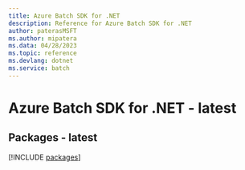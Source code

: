 ```yaml
---
title: Azure Batch SDK for .NET
description: Reference for Azure Batch SDK for .NET
author: paterasMSFT
ms.author: mipatera
ms.data: 04/28/2023
ms.topic: reference
ms.devlang: dotnet
ms.service: batch
---
```

# Azure Batch SDK for .NET - latest
## Packages - latest
[!INCLUDE [packages](batch-index.md)]